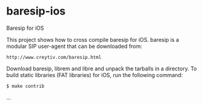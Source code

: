 baresip-ios
===========

Baresip for iOS


This project shows how to cross compile baresip for iOS.
baresip is a modular SIP user-agent that can be downloaded
from:

    http://www.creytiv.com/baresip.html




Download baresip, librem and libre and unpack the tarballs
in a directory. To build static libraries (FAT libraries)
for iOS, run the following command:


    $ make contrib


...
